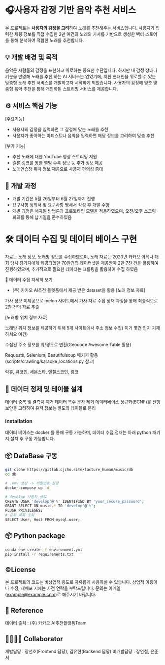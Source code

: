 
#  🎧사용자 감정 기반 음악 추천 서비스

본 프로젝트는 **사용자의 감정을 고려**하여 노래를 추천해주는 서비스입니다.
사용자가 입력한 채팅 정보를 직접 수집한 2만 여건의 노래의 가사를 기반으로 생성한 벡터 스토어를 통해 분석하여 적합한 노래를 추천합니다.




## 💡 개발 배경 및 목적
음악은 사람들의 감정을 표현하고 위로하는 중요한 수단입니다. 하지만 내 감정 상태나 기분을 반영해 노래를 추천
하는 AI 서비스는 없었기에, 지친 현대인을 위로할 수 있는 맞춤형 노래 추천 서비스를 개발하고자 시작하게 되었습니다. 사용자의 감정에 맞춘 맞춤형 음악 추천을 통해 개인화된 스트리밍 서비스를 제공합니다.

## ⚙️ 서비스 핵심 기능
[주요기능]

+ 사용자의 감정을 입력하면 그 감정에 맞는 노래를 추천
+ 사용자가 좋아하는 아티스트나 음악을 입력하면 해당 정보를 고려하여 맞춤 추천

[부가 기능]

+ 추천 노래에 대한 YouTube 영상 스트리밍 지원
+ 멜론 링크를 통한 앨범 수록 정보 등 추가 정보 제공
+ 노래연습장 위치 정보 제공으로 사용자 편의성 증대

## 📆 개발 과정
+ 개발 기간은 5월 26일부터 6월 27일까지 진행
+ 요구사항 정의서 및 요구사항 명세서 작성 후 개발 수행
+ 개발 과정은 애자일 방법론과 프로토타입 모델을 적용하였으며, 오전/오후 스크럼 회의를 통해 납기일을 준수하였음

# 🛠 데이터 수집 및 데이터 베이스 구현
자료는 노래 정보, 노래방 정보를 수집하였으며, 노래 자료는 2020년 카카오 아레나 대회 당시 참가자에게 제공되었던 70만건의 데이터셋을 제공받아 2만 7천 건을 활용하여 진행하였으며, 추가적으로 필요한 데이터는 크롤링을 활용하여 수집 하였음

🎵 데이터 수집 자세히 보기

- (주) 카카오 AI추천 플렛폼에서 제공 받은 dataset을 활용
[노래 정보 자료]

가사 정보 미제공으로 melon 사이트에서 가사 자료 수집
정재 과정을 통해 최종적으로 2만 건의 자료 추출

[노래방 위치 정보 자료]


노래방 위치 정보를 제공하기 위해 5개 사이트에서 주소 정보 수집( 이거 몇건 인지 기재하셔요 여건)


수집된 주소 정보를 위/경도로 변환(Geocode Awesome Table 활용)


Requests, Selenium, Beautifulsoup 패키지 활용(scripts/crawling/karaoke_locations.py 참고)


락휴, 큐코인,
세븐스타, 엔젤스코인, 링코

## 💾 데이터 정제 및 테이블 설계

데이터 중복 및 결측치 제거
데이터 특수 문자 제거
데이터베이스 정규화(BCNF)를 진행
보안을 고려하여 유저 정보는 별도의 테이블로 분리

### installation
데이터 베이스는 docker 를 통해 구동 가능하며, 데이터 수집 정재는 아래 python 패키지 설치 후 구동 가능합니다.

## 📦 DataBase 구동
```bash
git clone https://gitlab.cjcho.site/lacture_human/music/db
cd db
```
```bash
# .env 생성 -> 비밀번호 설정
docker-compose up -d

# develop 사용자 생성
CREATE USER 'develop'@'%' IDENTIFIED BY 'your_secure_password';
GRANT SELECT ON music.* TO 'develop'@'%';
FLUSH PRIVILEGES;
# 유저 목록 조회
SELECT User, Host FROM mysql.user;
```
## 📦 Python package
```bash
conda env create -f environment.yml
pip install -r requirements.txt
```
## ©️License
본 프로젝트의 코드는 비상업적 용도로 자유롭게 사용하실 수 있습니다.
상업적 이용이나 수정, 재배포 시에는 사전 연락을 부탁드립니다.
문의는 이메일(example@example.com)로 해주시기 바랍니다.

## 📖 Reference
데이터 출처 : (주) 카카오 AI추천플랫폼Team

## 👨‍💻👩‍💻 Collaborator
개발담당 : 장선호(Frontend 담당), 김유현(Backend 담당)
비개발담당 : 장연철, 윤준서

